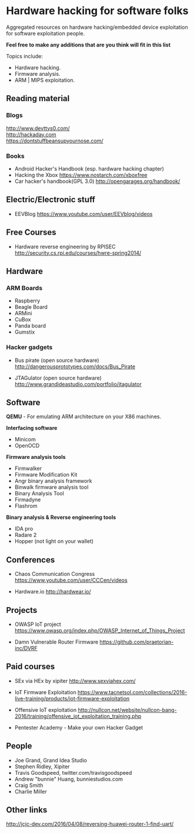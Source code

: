 # Hardware hacking for software folks

Aggregated resources on hardware hacking/embedded device exploitation for software exploitation people. 

**Feel free to make any additions that are you think will fit in this list**

Topics include:
- Hardware hacking.
- Firmware analysis.
- ARM | MIPS exploitation.

## Reading material

### Blogs

http://www.devttys0.com/ <br>
http://hackaday.com <br>
https://dontstuffbeansupyournose.com/ <br>

### Books

- Android Hacker's Handbook (esp. hardware hacking chapter)
- Hacking the Xbox https://www.nostarch.com/xboxfree
- Car hacker's handbook(GPL 3.0) http://opengarages.org/handbook/

## Electric/Electronic stuff
- EEVBlog
https://www.youtube.com/user/EEVblog/videos

## Free Courses

- Hardware reverse engineering by RPISEC
http://security.cs.rpi.edu/courses/hwre-spring2014/

## Hardware

### ARM Boards
- Raspberry
- Beagle Board
- ARMini
- CuBox
- Panda board
- Gumstix

### Hacker gadgets

- Bus pirate (open source hardware)
http://dangerousprototypes.com/docs/Bus_Pirate

- JTAGulator (open source hardware)
http://www.grandideastudio.com/portfolio/jtagulator

## Software

**QEMU** - For emulating ARM architecture on your X86 machines.


**Interfacing software**

- Minicom
- OpenOCD


**Firmware analysis tools**
- Firmwalker
- Firmware Modification Kit
- Angr binary analysis framework
- Binwalk firmware analysis tool
- Binary Analysis Tool
- Firmadyne
- Flashrom

**Binary analysis & Reverse engineering tools**

- IDA pro
- Radare 2
- Hopper (not light on your wallet)

## Conferences

- Chaos Communication Congress
https://www.youtube.com/user/CCCen/videos

- Hardware.io http://hardwear.io/


## Projects

- OWASP IoT project
https://www.owasp.org/index.php/OWASP_Internet_of_Things_Project

- Damn Vulnerable Router Firmware
https://github.com/praetorian-inc/DVRF

## Paid courses
- SEx via HEx by xipiter
http://www.sexviahex.com/

- IoT Firmware Exploitation
https://www.tacnetsol.com/collections/2016-live-training/products/iot-firmware-exploitation

- Offensive IoT exploitation
http://nullcon.net/website/nullcon-bang-2016/training/offensive_iot_exploitation_training.php

- Pentester Academy - Make your own Hacker Gadget

## People

- Joe Grand, Grand Idea Studio
- Stephen Ridley, Xipiter
- Travis Goodspeed, twitter.com/travisgoodspeed
- Andrew "bunnie" Huang, bunniestudios.com
- Craig Smith
- Charlie Miller

## Other links
http://jcjc-dev.com/2016/04/08/reversing-huawei-router-1-find-uart/
